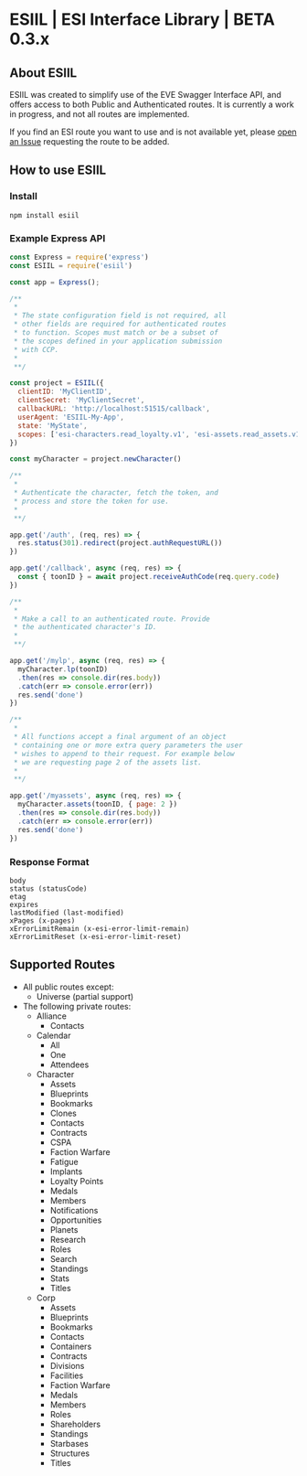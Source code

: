# ESIIL | ESI Interface Library | **BETA 0.3.x**
## About ESIIL
ESIIL was created to simplify use of the EVE Swagger Interface API, and offers access to both Public and Authenticated routes. It is currently a work in progress, and not all routes are implemented. 

If you find an ESI route you want to use and is not available yet, please [open an Issue](https://github.com/karnthis/esiio/issues/new) requesting the route to be added.

## How to use ESIIL

### Install
```shell
npm install esiil
```
### Example Express API
```javascript
const Express = require('express')
const ESIIL = require('esiil')

const app = Express();

/**
 * 
 * The state configuration field is not required, all
 * other fields are required for authenticated routes
 * to function. Scopes must match or be a subset of
 * the scopes defined in your application submission
 * with CCP.
 * 
 **/

const project = ESIIL({
  clientID: 'MyClientID',
  clientSecret: 'MyClientSecret',
  callbackURL: 'http://localhost:51515/callback',
  userAgent: 'ESIIL-My-App',
  state: 'MyState',
  scopes: ['esi-characters.read_loyalty.v1', 'esi-assets.read_assets.v1','etc']
})

const myCharacter = project.newCharacter()

/**
 * 
 * Authenticate the character, fetch the token, and
 * process and store the token for use.
 * 
 **/

app.get('/auth', (req, res) => {
  res.status(301).redirect(project.authRequestURL())
})

app.get('/callback', async (req, res) => {
  const { toonID } = await project.receiveAuthCode(req.query.code)
})

/**
 * 
 * Make a call to an authenticated route. Provide
 * the authenticated character's ID.
 * 
 **/

app.get('/mylp', async (req, res) => {
  myCharacter.lp(toonID)
  .then(res => console.dir(res.body))
  .catch(err => console.error(err))
  res.send('done')
})

/**
 * 
 * All functions accept a final argument of an object
 * containing one or more extra query parameters the user
 * wishes to append to their request. For example below
 * we are requesting page 2 of the assets list.
 * 
 **/

app.get('/myassets', async (req, res) => {
  myCharacter.assets(toonID, { page: 2 })
  .then(res => console.dir(res.body))
  .catch(err => console.error(err))
  res.send('done')
})
```
### Response Format
```
body
status (statusCode)
etag
expires
lastModified (last-modified)
xPages (x-pages)
xErrorLimitRemain (x-esi-error-limit-remain)
xErrorLimitReset (x-esi-error-limit-reset)
```

## Supported Routes
- All public routes except:
  - Universe (partial support)
- The following private routes:
  - Alliance
    - Contacts
  - Calendar
    - All
    - One
    - Attendees
  - Character
    - Assets
    - Blueprints
    - Bookmarks
    - Clones
    - Contacts
    - Contracts
    - CSPA
    - Faction Warfare
    - Fatigue
    - Implants
    - Loyalty Points
    - Medals
    - Members
    - Notifications
    - Opportunities
    - Planets
    - Research
    - Roles
    - Search
    - Standings
    - Stats
    - Titles
  - Corp
    - Assets
    - Blueprints
    - Bookmarks
    - Contacts
    - Containers
    - Contracts
    - Divisions
    - Facilities
    - Faction Warfare
    - Medals
    - Members
    - Roles
    - Shareholders
    - Standings
    - Starbases
    - Structures
    - Titles